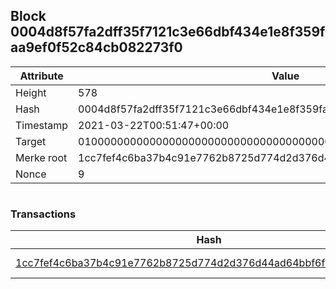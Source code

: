 ## Block 0004d8f57fa2dff35f7121c3e66dbf434e1e8f359faa9ef0f52c84cb082273f0

Attribute | Value
--- | ---
Height | 578
Hash | 0004d8f57fa2dff35f7121c3e66dbf434e1e8f359faa9ef0f52c84cb082273f0
Timestamp | 2021-03-22T00:51:47+00:00
Target | 0100000000000000000000000000000000000000000000000000000000000000
Merke root | 1cc7fef4c6ba37b4c91e7762b8725d774d2d376d44ad64bbf6f69eb92072ff14
Nonce | 9

```

```

### Transactions

Hash | Amount
--- | ---
[1cc7fef4c6ba37b4c91e7762b8725d774d2d376d44ad64bbf6f69eb92072ff14](1cc7fef4c6ba37b4c91e7762b8725d774d2d376d44ad64bbf6f69eb92072ff14.md) | 10.00000000 SKEPTI 
